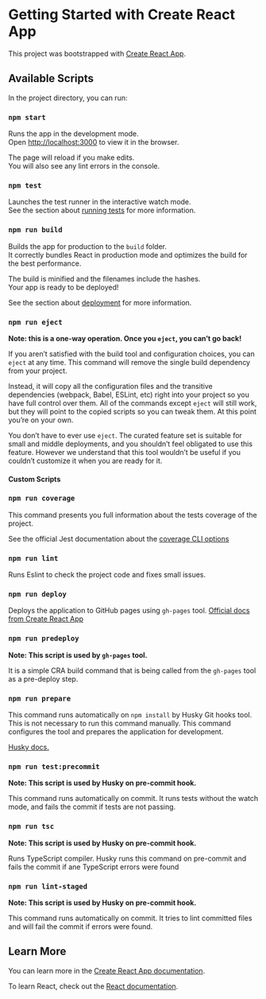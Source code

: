 # Getting Started with Create React App

This project was bootstrapped with [Create React App](https://github.com/facebook/create-react-app).

## Available Scripts

In the project directory, you can run:

### `npm start`

Runs the app in the development mode.\
Open [http://localhost:3000](http://localhost:3000) to view it in the browser.

The page will reload if you make edits.\
You will also see any lint errors in the console.

### `npm test`

Launches the test runner in the interactive watch mode.\
See the section about [running tests](https://facebook.github.io/create-react-app/docs/running-tests) for more information.

### `npm run build`

Builds the app for production to the `build` folder.\
It correctly bundles React in production mode and optimizes the build for the best performance.

The build is minified and the filenames include the hashes.\
Your app is ready to be deployed!

See the section about [deployment](https://facebook.github.io/create-react-app/docs/deployment) for more information.

### `npm run eject`

**Note: this is a one-way operation. Once you `eject`, you can’t go back!**

If you aren’t satisfied with the build tool and configuration choices, you can `eject` at any time. This command will remove the single build dependency from your project.

Instead, it will copy all the configuration files and the transitive dependencies (webpack, Babel, ESLint, etc) right into your project so you have full control over them. All of the commands except `eject` will still work, but they will point to the copied scripts so you can tweak them. At this point you’re on your own.

You don’t have to ever use `eject`. The curated feature set is suitable for small and middle deployments, and you shouldn’t feel obligated to use this feature. However we understand that this tool wouldn’t be useful if you couldn’t customize it when you are ready for it.

#### Custom Scripts

### `npm run coverage`

This command presents you full information about the tests coverage of the project.

See the official Jest documentation about the [coverage CLI options](https://jestjs.io/docs/cli#--coverageboolean)

### `npm run lint`

Runs Eslint to check the project code and fixes small issues.

### `npm run deploy`

Deploys the application to GitHub pages using `gh-pages` tool.
[Official docs from Create React App](https://create-react-app.dev/docs/deployment/#github-pages)

### `npm run predeploy`

**Note: This script is used by `gh-pages` tool.**

It is a simple CRA build command that is being called from the `gh-pages` tool as a pre-deploy step.

### `npm run prepare`

This command runs automatically on `npm install` by Husky Git hooks tool. This is not necessary to run this command manually. This command configures the tool and prepares the application for development.

[Husky docs.](https://typicode.github.io/husky/#/)

### `npm run test:precommit`

**Note: This script is used by Husky on pre-commit hook.**

This command runs automatically on commit. It runs tests without the watch mode, and fails the commit if tests are not passing.

### `npm run tsc`

**Note: This script is used by Husky on pre-commit hook.**

Runs TypeScript compiler. Husky runs this command on pre-commit and fails the commit if ane TypeScript errors were found

### `npm run lint-staged`

**Note: This script is used by Husky on pre-commit hook.**

This command runs automatically on commit. It tries to lint committed files and will fail the commit if errors were found.  

## Learn More

You can learn more in the [Create React App documentation](https://facebook.github.io/create-react-app/docs/getting-started).

To learn React, check out the [React documentation](https://reactjs.org/).
